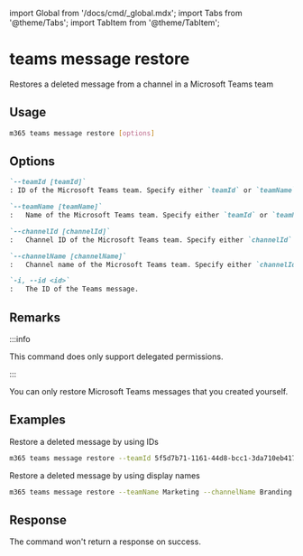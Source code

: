<!-- DISCLAIMER: All secrets, passwords, and sensitive values in this document are examples only and not real credentials. -->
import Global from '/docs/cmd/_global.mdx';
import Tabs from '@theme/Tabs';
import TabItem from '@theme/TabItem';

# teams message restore

Restores a deleted message from a channel in a Microsoft Teams team

## Usage

```sh
m365 teams message restore [options]
```

## Options

```md definition-list
`--teamId [teamId]`
: ID of the Microsoft Teams team. Specify either `teamId` or `teamName` but not both.

`--teamName [teamName]`
:	Name of the Microsoft Teams team. Specify either `teamId` or `teamName` but not both.

`--channelId [channelId]`
:	Channel ID of the Microsoft Teams team. Specify either `channelId` or `channelName` but not both.

`--channelName [channelName]`
:	Channel name of the Microsoft Teams team. Specify either `channelId` or `channelName` but not both.

`-i, --id <id>`
:	The ID of the Teams message.
```

<Global />

## Remarks

:::info

This command does only support delegated permissions.

:::

You can only restore Microsoft Teams messages that you created yourself.

## Examples

Restore a deleted message by using IDs

```sh
m365 teams message restore --teamId 5f5d7b71-1161-44d8-bcc1-3da710eb4171 --channelId 19:4a95f7d8db4c4e7fae857bcebe0623e6@thread.tacv2 --id 1540747442203
```

Restore a deleted message by using display names

```sh
m365 teams message restore --teamName Marketing --channelName Branding --id 1540747442203
```

## Response

The command won't return a response on success.
